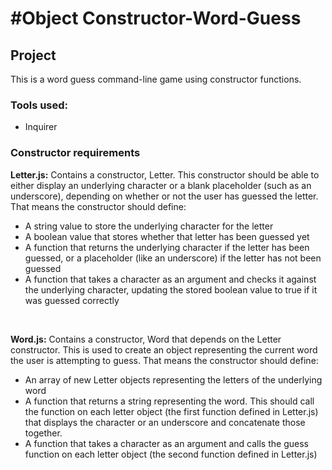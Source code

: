 <h1>#Object Constructor-Word-Guess</h1>
<h2>Project</h2>
<p>This is a word guess command-line game using constructor functions.</p>

<h3>Tools used:</h3>
<ul>
  <li>Inquirer</li>
</ul>  

<h3>Constructor requirements</h3>
<p><b>Letter.js:</b> Contains a constructor, Letter. This constructor should be able to either display an underlying character or a blank placeholder (such as an underscore), depending on whether or not the user has guessed the letter. That means the constructor should define:</p>
<ul>
  <li>A string value to store the underlying character for the letter</li>
  <li>A boolean value that stores whether that letter has been guessed yet</li>
  <li>A function that returns the underlying character if the letter has been guessed, or a placeholder (like an underscore) if the letter has not been guessed</li>
  <li>A function that takes a character as an argument and checks it against the underlying character, updating the stored boolean   value to true if it was guessed correctly</li>
</ul>

<br>

<p><b>Word.js:</b> Contains a constructor, Word that depends on the Letter constructor. This is used to create an object representing the current word the user is attempting to guess. That means the constructor should define:</p>
<ul>
  <li>An array of new Letter objects representing the letters of the underlying word</li>
  <li>A function that returns a string representing the word. This should call the function on each letter object (the first function defined in Letter.js) that displays the character or an underscore and concatenate those together.</li>
  <li>A function that takes a character as an argument and calls the guess function on each letter object (the second function defined in Letter.js)</li>

